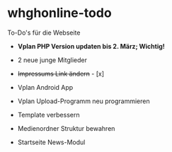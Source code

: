 # whghonline-todo
To-Do's für die Webseite

- **Vplan PHP Version updaten bis 2. März; Wichtig!**
- 2 neue junge Mitglieder
- ~~Impressums Link ändern~~ - [x] 
- Vplan Android App
- Vplan Upload-Programm neu programmieren

- Template verbessern
- Medienordner Struktur bewahren
- Startseite News-Modul
